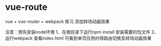 # vue-route
vue + vue-router + webpack 练习 添加转场动画效果

注意：预先安装node环境
1、在根目录下运行npm install 安装需要的包文件
2、运行webpack 查看index.html 可看到单页应用的得路由切换及转场动画效果
